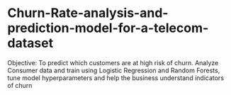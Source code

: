 # Churn-Rate-analysis-and-prediction-model-for-a-telecom-dataset
Objective: To predict which customers are at high risk of churn.  Analyze Consumer data and train using Logistic Regression and Random Forests, tune model hyperparameters and help the business understand indicators of churn

